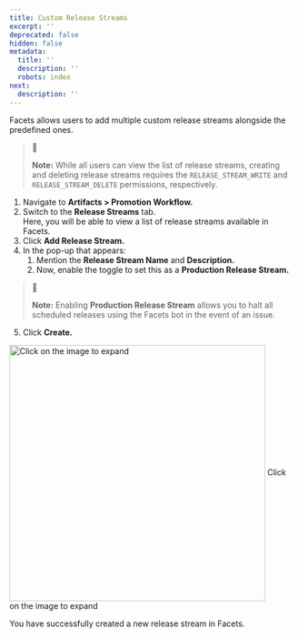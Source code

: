 ```yaml
---
title: Custom Release Streams
excerpt: ''
deprecated: false
hidden: false
metadata:
  title: ''
  description: ''
  robots: index
next:
  description: ''
---
```

Facets allows users to add multiple custom release streams alongside the predefined ones.

> 📘
>
> **Note:** While all users can view the list of release streams, creating and deleting release streams requires the `RELEASE_STREAM_WRITE` and `RELEASE_STREAM_DELETE` permissions, respectively.

1. Navigate to **Artifacts > Promotion Workflow.**
2. Switch to the **Release Streams** tab.\
   Here, you will be able to view a list of release streams available in Facets.
3. Click **Add Release Stream.**
4. In the pop-up that appears:
   1. Mention the **Release Stream Name** and **Description.**
   2. Now, enable the toggle to set this as a **Production Release Stream.**

> 📘
>
> **Note:** Enabling **Production Release Stream** allows you to halt all scheduled releases using the Facets bot in the event of an issue.

5. Click **Create.**

<Image alt="Click on the image to expand" align="center" width="450px" border={true} src="https://files.readme.io/a9d15cc-Release_stream.gif">
  Click on the image to expand
</Image>

You have successfully created a new release stream in Facets.
